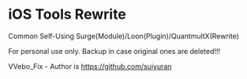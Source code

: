 # iOS Tools Rewrite

Common Self-Using Surge(Module)/Loon(Plugin)/QuantmultX(Rewrite)

For personal use only. Backup in case original ones are deleted!!!

VVebo_Fix - Author is https://github.com/suiyuran

